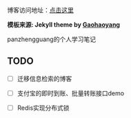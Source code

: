 博客访问地址：[点击这里](http://panzhengguang.github.io/)  

**模板来源:  Jekyll theme by [Gaohaoyang](https://github.com/Gaohaoyang/gaohaoyang.github.io)**


panzhengguang的个人学习笔记

## TODO

- [ ] 迁移信息检索的博客
- [ ] 支付宝的即时到账、批量转账接口demo
- [ ] Redis实现分布式锁


